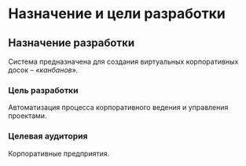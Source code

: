 Назначение и цели разработки
============================

Назначение разработки
---------------------

Система предназначена для создания виртуальных корпоративных досок –
*«канбанов».*

### Цель разработки

Автоматизация процесса корпоративного ведения и управления проектами.

### Целевая аудитория

Корпоративные предприятия.
